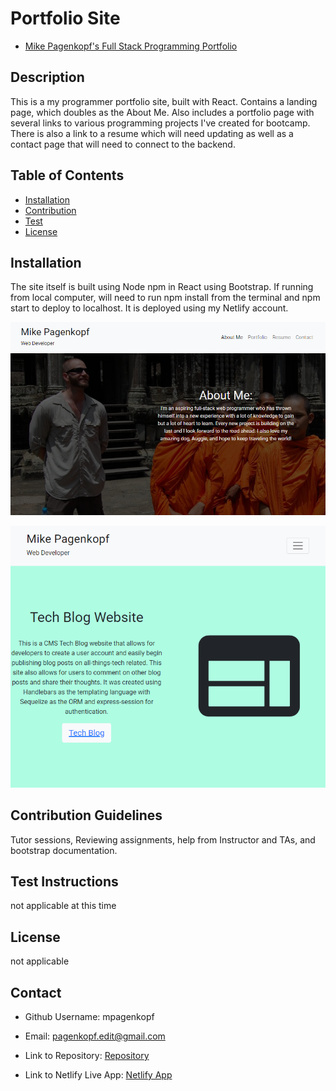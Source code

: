 # Portfolio Site

* [Mike Pagenkopf's Full Stack Programming Portfolio](https://pagenkopf-portfolio.netlify.app)

## Description

This is a my programmer portfolio site, built with React. Contains a landing page, which doubles as the About Me. Also includes a portfolio page with several links to various programming projects I've created for bootcamp. There is also a link to a resume which will need updating as well as a contact page that will need to connect to the backend.

## Table of Contents

* [Installation](#Install)
* [Contribution](#Contribution-Guidelines)
* [Test](#Test-Instructions)
* [License](#License)

## Installation

The site itself is built using Node npm in React using Bootstrap. If running from local computer, will need to run npm install from the terminal and npm start to deploy to localhost. It is deployed using my Netlify account.

![Homepage](./react-portfolio-hw/src/components/images/homepage.png)

![Portfolio](./react-portfolio-hw/src/components/images/projects.png)

## Contribution Guidelines

Tutor sessions, Reviewing assignments, help from Instructor and TAs, and bootstrap documentation.

## Test Instructions

not applicable at this time

## License

not applicable

## Contact

* Github Username: mpagenkopf

* Email: pagenkopf.edit@gmail.com

* Link to Repository: [Repository](https://github.com/mjpagenkopf/react_portfolio)

* Link to Netlify Live App: [Netlify App](https://pagenkopf-portfolio.netlify.app)